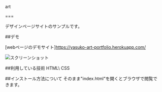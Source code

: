 art

===

デザインページサイトのサンプルです。

##デモ

[webページのデモサイト]https://yasuko-art-portfolio.herokuapp.com/

![スクリーンショット](https://user-images.githubusercontent.com/84828867/138981086-53b941f4-2884-428b-bc9a-5d31407b3b19.png)

##利用している技術
HTML\ CSS

##インストール方法について
そのまま"index.html"を開くとブラウザで閲覧できます。

